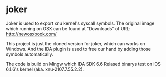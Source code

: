 joker
=====

Joker is used to export xnu kernel's syscall symbols.
The original image which running on OSX can be found at "Downloads" of URL:
http://newosxbook.com/

This project is just the cloned version for joker, which can works on Windows.
And the IDA plugin is used to free our hand by adding those symbols automatically.

The code is build on Mingw which IDA SDK 6.6
Relased binarys test on iOS 6.1.6's kernel (aka. xnu-2107.7.55.2.2).
